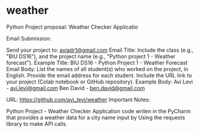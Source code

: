 # weather

 Python Project proposal: Weather Checker Applicatio


Email Submission:

Send your project to: aviadr1@gmail.com
Email Title: Include the class (e.g., "BIU DS16"), and the project name (e.g., "Python project 1 - Weather forecast").
Example Title: BIU DS16 - Python Project 1 - Weather Forecast
Email Body:
List the names of all student(s) who worked on the project, in English.
Provide the email address for each student.
Include the URL link to your project (Colab notebook or GitHub repository).
Example Body:
Avi Levi - avi.levi@gmail.com
Ben David - ben.david@gmail.com

URL: https://github.com/avi_levi/weather
Important Notes:



Python Project - Weather Checker Application
code writen in the PyCharm that provides a weather data for a city name input
by Using the requests library to make API calls. 

